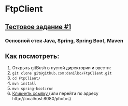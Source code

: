# FtpClient
## [ Тестовое задание #1 ]( https://docs.google.com/document/d/1UdgHzxlruel-lH5oOQ2a-3PZKBdNuV2DNrkVvFn99qI/edit )
### Основной стек Java, Spring, Spring Boot, Maven
## Как посмотреть:
1. Открыть gitBush в пустой директории и ввести:
2. ` git clone git@github.com:danilbo/FtpClient.git `
3. ` cd FtpClient/ `
4. ` mvn install `
5. ` mvn spring-boot:run `
6. [ Кликнуть ссылку ](http://localhost:8080/photos) 
(или перейти по адресу http://localhost:8080/photos)
